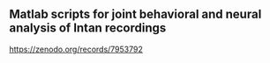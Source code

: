 ## Matlab scripts for joint behavioral and neural analysis of Intan recordings

https://zenodo.org/records/7953792
